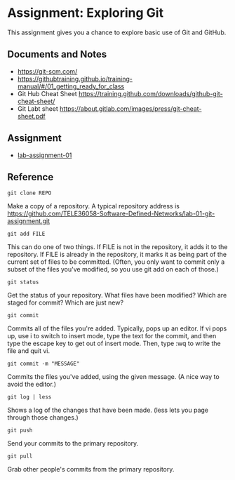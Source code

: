 # Assignment: Exploring Git
This assignment gives you a chance to explore basic use of Git and GitHub.

## Documents and Notes
* https://git-scm.com/
* https://githubtraining.github.io/training-manual/#/01_getting_ready_for_class
* Git Hub Cheat Sheet https://training.github.com/downloads/github-git-cheat-sheet/
* Git Labt sheet https://about.gitlab.com/images/press/git-cheat-sheet.pdf

## Assignment 
* [lab-assignment-01](https://github.com/TELE36058-Software-Defined-Networks/lab-01-git-assignment/blob/main/lab-01-A-assignment)


## Reference
```
git clone REPO
```

Make a copy of a repository. A typical repository address is https://github.com/TELE36058-Software-Defined-Networks/lab-01-git-assignment.git

```
git add FILE
```

This can do one of two things. If FILE is not in the repository, it adds it to the repository. If FILE is already in the repository, it marks it as being part of the current set of files to be committed. (Often, you only want to commit only a subset of the files you've modified, so you use git add on each of those.)
```
git status
```
Get the status of your repository. What files have been modified? Which are staged for commit? Which are just new?
```
git commit
```
Commits all of the files you're added. Typically, pops up an editor. If vi pops up, use i to switch to insert mode, type the text for the commit, and then type the escape key to get out of insert mode. Then, type :wq to write the file and quit vi.
```
git commit -m "MESSAGE"
```
Commits the files you've added, using the given message. (A nice way to avoid the editor.)
```
git log | less
```
Shows a log of the changes that have been made. (less lets you page through those changes.)
```
git push
```
Send your commits to the primary repository.
```
git pull
```

Grab other people's commits from the primary repository.
